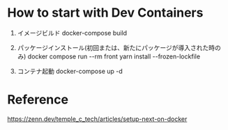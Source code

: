 # How to start with Dev Containers
1. イメージビルド
  docker-compose build

2. パッケージインストール(初回または、新たにパッケージが導入された時のみ)
  docker compose run --rm front yarn install --frozen-lockfile

3. コンテナ起動
  docker-compose up -d

# Reference
https://zenn.dev/temple_c_tech/articles/setup-next-on-docker